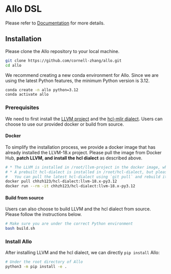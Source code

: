 <!--- Copyright Allo authors. All Rights Reserved. -->
<!--- SPDX-License-Identifier: Apache-2.0  -->

# Allo DSL

Please refer to [Documentation](https://chhzh123.github.io/allo-docs) for more details.


## Installation

Please clone the Allo repository to your local machine.

```bash
git clone https://github.com/cornell-zhang/allo.git
cd allo
```

We recommend creating a new conda environment for Allo. Since we are using the latest Python features, the minimum Python version is 3.12.

```bash
conda create -n allo python=3.12
conda activate allo
```


### Prerequisites

We need to first install the [LLVM project](https://github.com/llvm/llvm-project/tree/llvmorg-18-init) and the [hcl-mlir dialect](https://github.com/cornell-zhang/hcl-dialect). Users can choose to use our provided docker or build from source.

#### Docker

To simplify the installation process, we provide a docker image that has already installed the LLVM-18.x project.
Please pull the image from Docker Hub, **patch LLVM, and install the hcl dialect** as described above.

```bash
# * The LLVM is installed in /root/llvm-project in the docker image, which has already been patched
# * A prebuilt hcl-dialect is installed in /root/hcl-dialect, but please note that it is not up-to-date
#   You can pull the latest hcl-dialect using `git pull` and rebuild it if needed
docker pull chhzh123/hcl-dialect:llvm-18.x-py3.12
docker run --rm -it chhzh123/hcl-dialect:llvm-18.x-py3.12
```

#### Build from source

Users can also choose to build LLVM and the hcl dialect from source. Please follow the instructions below.

```bash
# Make sure you are under the correct Python environment
bash build.sh
```


### Install Allo

After installing LLVM and the hcl dialect, we can directly `pip install` Allo:

```bash
# Under the root directory of Allo
python3 -m pip install -e .
```
